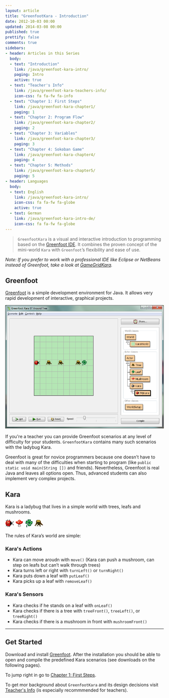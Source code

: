 ```yaml
---
layout: article
title: "GreenfootKara - Introduction"
date: 2012-10-03 00:00
updated: 2014-03-08 00:00
published: true
prettify: false
comments: true
sidebars:
- header: Articles in this Series
  body:
  - text: "Introduction"
    link: /java/greenfoot-kara-intro/
    paging: Intro
    active: true
  - text: "Teacher's Info"
    link: /java/greenfoot-kara-teachers-info/
    icon-css: fa fa-fw fa-info
  - text: "Chapter 1: First Steps"
    link: /java/greenfoot-kara-chapter1/
    paging: 1
  - text: "Chapter 2: Program Flow"
    link: /java/greenfoot-kara-chapter2/
    paging: 2
  - text: "Chapter 3: Variables"
    link: /java/greenfoot-kara-chapter3/
    paging: 3
  - text: "Chapter 4: Sokoban Game"
    link: /java/greenfoot-kara-chapter4/
    paging: 4
  - text: "Chapter 5: Methods"
    link: /java/greenfoot-kara-chapter5/
    paging: 5
- header: Languages
  body:
  - text: English
    link: /java/greenfoot-kara-intro/
    icon-css: fa fa-fw fa-globe
    active: true
  - text: German
    link: /java/greenfoot-kara-intro-de/
    icon-css: fa fa-fw fa-globe
---
```


> `GreenfootKara` is a visual and interactive introduction to programming based on the [Greenfoot IDE](http://www.greenfoot.org). It combines the proven concept of the mini-world `Kara` with `Greenfoot`’s flexibility and ease of use.

*Note: If you prefer to work with a professional IDE like Eclipse or NetBeans instead of Greenfoot, take a look at [GameGridKara](/java/gamegrid-kara-intro).*


## Greenfoot

[Greenfoot](http://www.greenfoot.org) is a simple development environment for Java. It allows very rapid development of interactive, graphical projects.

![Tree](/assets/java/greenfoot-kara-intro/greenfootkara-screenshot.png)

If you're a teacher you can provide Greenfoot scenarios at any level of difficulty for your students. `GreenfootKara` contains many such scenarios with the ladybug Kara.

Greenfoot is great for novice programmers because one doesn’t have to deal with many of the difficulties when starting to program (like `public static void main(String [])` and friends). Nevertheless, Greenfoot is real Java and leaves all options open. Thus, advanced students can also implement very complex projects.


## Kara

Kara is a ladybug that lives in a simple world with trees, leafs and mushrooms.

![Kara](/assets/java/greenfoot-kara-intro/kara.png) ![Mushroom](/assets/java/greenfoot-kara-intro/mushroom.png) ![Leaf](/assets/java/greenfoot-kara-intro/leaf.png) ![Tree](/assets/java/greenfoot-kara-intro/tree.png)

The rules of Kara’s world are simple:


### Kara's Actions

* Kara can move aroudn with `move()` (Kara can push a mushroom, can step on leafs but can’t walk through trees)
* Kara turns left or right with `turnLeft()` or `turnRight()`
* Kara puts down a leaf with `putLeaf()`
* Kara picks up a leaf with `removeLeaf()`


### Kara's Sensors

* Kara checks if he stands on a leaf with `onLeaf()`
* Kara checks if there is a tree with `treeFront()`, `treeLeft()`, or `treeRight()`
* Kara checks if there is a mushroom in front with `mushroomFront()`


* * *

## Get Started

Download and install [Greenfoot](http://www.greenfoot.org/download). After the installation you should be able to open and compile the predefined Kara scenarios (see downloads on the following pages).

To jump right in go to [Chapter 1: First Steps](/java/greenfoot-kara-chapter1/).

To get mor background about `GreenfootKara` and its design decisions visit [Teacher's Info](/java/greenfoot-kara-teachers-info/) (is especially recommmended for teachers).

